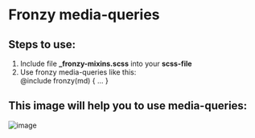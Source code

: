 <h1>Fronzy media-queries</h1>
<h2>Steps to use:</h2>
<ol>
  <li>Include file <b>_fronzy-mixins.scss</b> into your <b>scss-file</b></li>
  <li>Use fronzy media-queries like this:<br>
  @include fronzy(md) { ... }</li>
</ol>
<h2>This image will help you to use media-queries:</h2>
<img src="https://habrastorage.org/files/599/a18/65f/599a1865ff1243f6b09626389a695273.jpg" alt="image">



